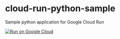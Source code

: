 # cloud-run-python-sample

Sample python application for Google Cloud Run

[![Run on Google Cloud](https://deploy.cloud.run/button.svg)](https://deploy.cloud.run)
